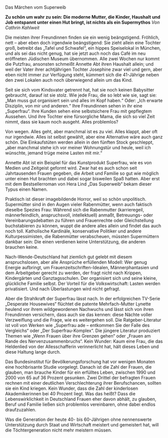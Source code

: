 Das Märchen vom Superweib

**Zu schön um wahr zu sein: Die moderne Mutter, die Kinder, Haushalt und Job entspannt unter einen Hut bringt, ist nichts als ein Supermythos**
*Von Cathrin Kahlweit*

Die meisten ihrer Freundinnen finden sie ein wenig beängstigend. Fröhlich, nett – aber eben doch irgendwie beängstigend: Sie zieht allein eine Tochter groß, betreibt das „Tafel und Schwafel“, ein hippes Speiselokal in München, und als sei das nicht genug, hat sie jetzt auch noch das Café im neu eröffneten Jüdischen Museum übernommen. Alle zwei Wochen nur kommt die Putzfrau, ansonsten schmeißt Annette Abt ihren Haushalt allein; und weil der Vater ihrer achtjährigen Tochter Josephine zwar viel und gern, aber eben nicht immer zur Verfügung steht, kümmert sich die 41-Jährige neben den zwei Lokalen auch noch überwiegend allein um das Kind.

Seit sie sich vom Kindsvater getrennt hat, hat sie noch keinen Babysitter gebraucht, darauf ist sie stolz. Wie jede Frau, die so lebt wie sie, sagt sie: „Man muss gut organisiert sein und alles im Kopf haben.“ Oder: „Ich erwarte Disziplin, von mir und anderen.“ Ihre Freundinnen sehen in ihr eine „Superfrau“. Ihre Kunden sehen eine selbstsichere Frau mit gepflegtem Aussehen. Und ihre Tochter eine fürsorgliche Mama, die sich so viel Zeit nimmt, dass sie kaum noch ausgeht. Alles problemlos?

Von wegen. Alles geht, aber manchmal ist es zu viel. Alles klappt, aber oft nur irgendwie. Alles ist selbst gewählt, aber eine Alternative wäre auch ganz schön. Die Einkaufstüten werden allein in den fünften Stock geschleppt, „aber manchmal stehe ich vor meiner Wohnungstür und heule, weil ich wünschte, jemand trüge meine Lasten mit mir.“

Annette Abt ist ein Beispiel für das Kunstprodukt Superfrau, wie es von Medien und Zeitgeist geformt wird. Zwar hat es auch schon seit Jahrtausenden Frauen gegeben, die Arbeit und Familie so gut wie möglich unter einen Hut brachten und dabei sogar bisweilen Spaß hatten. Aber erst mit dem Bestsellerroman von Hera Lind „Das Superweib“ bekam dieser Typus einen Namen.

Praktisch ist dieser imagebildende Horror, weil so schön unpolitisch. Supermütter sind in den Augen vieler Rabenmütter, wenn auch faktisch dieselbe Spezies Frau: Während sich die Rabenmutter (karrieregeil, männerfeindlich, anspruchsvoll, intellektuell) anmaßt, Betreuungs- oder Vereinbarungsdebatten zu führen und Frauenrechte oder Gleichstellung buchstabieren zu können, wuppt die andere alles allein und findet das auch noch toll. Katholische Kardinäle, konservative Politiker und andere Kulturpessimisten, die Rabenmütter verabscheuen, müssten Supermüttern dankbar sein: Die einen verdienen keine Unterstützung, die anderen brauchen keine.

Nach-Wende-Deutschland hat ziemlich gut gelebt mit diesem anspruchslosen, aber alle Ansprüche erfüllenden Modell: Wer genug Energie aufbringt, um Frauenzeitschriften-Idealen, Männerphantasien und dem Arbeitgeber gerecht zu werden, der fragt nicht nach Krippen, Kindergärten und Ganztagsschulen. Der organisiert sich und seine kleine, glückliche Familie selbst. Der Vorteil für die Volkswirtschaft: Lasten werden privatisiert. Und nach Überlastungen wird nicht gefragt.

Aber die Strahlkraft der Superfrau lässt nach. In der erfolgreichen TV-Serie „Desperate Housewives“ flüchtet die patente Mehrfach-Mutter Lynette heulend vor ihrem wildgewordenen Nachwuchs und lässt sich von ihren Freundinnen versichern, dass auch sie das kennen: diese Nächte voller Verzweiflung und die Frage, wie es weitergehen soll. Die Ratgeber-Literatur ist voll von Werken wie „Superfrau ade – entkommen Sie der Falle des Vergleichs“ oder „Der Superfrau-Komplex“. Die jüngere Literatur produziert Themen wie „Wenn Frauen über ihre Grenzen gehen“ oder „Frauen am Rande des Nervenzusammenbruchs“. Kein Wunder: Kaum eine Frau, die das Heldenlied von der Allesschafferin verinnerlicht hat, hält dieses Leben und diese Haltung lange durch.

Das Bundesinstitut für Bevölkerungsforschung hat vor wenigen Monaten eine hochbrisante Studie vorgelegt. Danach ist die Zahl der Frauen, die glauben, man brauche Kinder für ein erfülltes Leben, zwischen 1990 und 2000 von 65 auf 36 Prozent gesunken. Zwei Drittel der befragten Frauen rechnen mit einer deutlichen Verschlechterung ihrer Berufschancen, sollten sie ein Kind kriegen. Kein Wunder, dass die Zahl der kinderlosen Akademikerinnen bei 40 Prozent liegt. Was das heißt? Dass die Lebenswirklichkeit in Deutschland Frauen eher davon abhält, zu glauben, Beruf und Familie ließen sich problemlos vereinbaren, ohne dabei endlos draufzuzahlen.

Was die Generation der heute 40- bis 60-Jährigen ohne nennenswerte Unterstützung durch Staat und Wirtschaft meistert und gemeistert hat, will die Töchtergeneration nicht mehr meistern müssen.